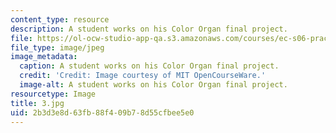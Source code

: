 ```yaml
---
content_type: resource
description: A student works on his Color Organ final project.
file: https://ol-ocw-studio-app-qa.s3.amazonaws.com/courses/ec-s06-practical-electronics-fall-2004/2b3d3e8d63fb88f409b78d55cfbee5e0_3.jpg
file_type: image/jpeg
image_metadata:
  caption: A student works on his Color Organ final project.
  credit: 'Credit: Image courtesy of MIT OpenCourseWare.'
  image-alt: A student works on his Color Organ final project.
resourcetype: Image
title: 3.jpg
uid: 2b3d3e8d-63fb-88f4-09b7-8d55cfbee5e0
---
```

